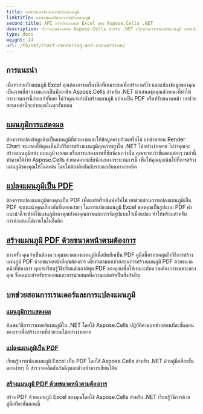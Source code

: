 ```yaml
---
title: การเรนเดอร์และการแปลงแผนภูมิ
linktitle: การเรนเดอร์และการแปลงแผนภูมิ
second_title: API การประมวลผล Excel ของ Aspose.Cells .NET
description: สำรวจบทช่วยสอน Aspose.Cells สำหรับ .NET เกี่ยวกับการเรนเดอร์แผนภูมิ การแปลง และการสร้าง PDF ด้วยขนาดหน้าที่ต้องการ คำแนะนำทีละขั้นตอนสำหรับการจัดการแผนภูมิ Excel ได้อย่างราบรื่น
type: docs
weight: 24
url: /th/net/chart-rendering-and-conversion/
---
```

## การแนะนำ

เมื่อทำงานกับแผนภูมิ Excel คุณต้องการเครื่องมือที่เหมาะสมเพื่อสร้าง แก้ไข และแปลงข้อมูลของคุณเป็นภาพที่สวยงามและเป็นมืออาชีพ Aspose.Cells สำหรับ .NET นำเสนอชุดคุณลักษณะที่ทำให้กระบวนการนี้ง่ายกว่าที่เคย ไม่ว่าคุณจะกำลังสร้างแผนภูมิ แปลงเป็น PDF หรือปรับขนาดหน้า บทช่วยสอนเหล่านี้จะช่วยคุณในทุกขั้นตอน

## [แผนภูมิการแสดงผล](./render-chart/)

ต้องการแปลงข้อมูลดิบเป็นแผนภูมิที่สวยงามและให้ข้อมูลครบถ้วนหรือไม่ บทช่วยสอน Render Chart จะแสดงให้คุณเห็นถึงวิธีการสร้างแผนภูมิคุณภาพสูงใน .NET ได้อย่างง่ายดาย ไม่ว่าคุณจะสร้างแผนภูมิแท่ง แผนภูมิวงกลม หรือการแสดงภาพที่ซับซ้อนกว่านั้น คุณจะพบว่าขั้นตอนต่างๆ เหล่านี้ทำตามได้ง่าย Aspose.Cells ช่วยลดความซับซ้อนของกระบวนการนี้ เพื่อให้คุณมุ่งเน้นไปที่การสร้างแผนภูมิของคุณให้โดดเด่น โดยไม่ต้องติดขัดกับรายละเอียดทางเทคนิค

## [แปลงแผนภูมิเป็น PDF](./convert-chart-to-pdf/)

ต้องการแปลงแผนภูมิของคุณเป็น PDF เพื่อแชร์หรือพิมพ์หรือไม่ บทช่วยสอนการแปลงแผนภูมิเป็น PDF จะแนะนำคุณเกี่ยวกับขั้นตอนง่ายๆ ในการแปลงแผนภูมิ Excel ของคุณเป็นรูปแบบ PDF คำแนะนำนี้จะช่วยให้แผนภูมิของคุณยังคงคุณภาพและการจัดรูปแบบไว้เมื่อแปลง ทำให้พร้อมสำหรับการนำเสนอได้ภายในไม่กี่คลิก

## [สร้างแผนภูมิ PDF ด้วยขนาดหน้าตามต้องการ](./create-chart-pdf-with-desired-page-size/)

บางครั้ง คุณจำเป็นต้องควบคุมขนาดของแผนภูมิเมื่อบันทึกเป็น PDF คู่มือนี้ครอบคลุมถึงวิธีการสร้างแผนภูมิ PDF ด้วยขนาดหน้าที่คุณต้องการ เมื่อทำตามบทช่วยสอนการสร้างแผนภูมิ PDF ด้วยขนาดหน้าที่ต้องการ คุณจะเรียนรู้วิธีปรับแต่งเอาต์พุต PDF ของคุณเพื่อให้เหมาะกับความต้องการเฉพาะของคุณ ซึ่งเหมาะสำหรับรายงานและการนำเสนอที่ความแม่นยำเป็นสิ่งสำคัญ

## บทช่วยสอนการเรนเดอร์และการแปลงแผนภูมิ
### [แผนภูมิการแสดงผล](./render-chart/)
ค้นพบวิธีการเรนเดอร์แผนภูมิใน .NET โดยใช้ Aspose.Cells ปฏิบัติตามบทช่วยสอนทีละขั้นตอนของเราเพื่อสร้างภาพที่สวยงามได้อย่างง่ายดาย
### [แปลงแผนภูมิเป็น PDF](./convert-chart-to-pdf/)
เรียนรู้การแปลงแผนภูมิ Excel เป็น PDF โดยใช้ Aspose.Cells สำหรับ .NET ด้วยคู่มือทีละขั้นตอนง่ายๆ นี้ สำรวจเคล็ดลับสำคัญและตัวอย่างการเขียนโค้ด
### [สร้างแผนภูมิ PDF ด้วยขนาดหน้าตามต้องการ](./create-chart-pdf-with-desired-page-size/)
สร้าง PDF ด้วยแผนภูมิ Excel ของคุณโดยใช้ Aspose.Cells สำหรับ .NET เรียนรู้วิธีการด้วยคู่มือทีละขั้นตอนนี้